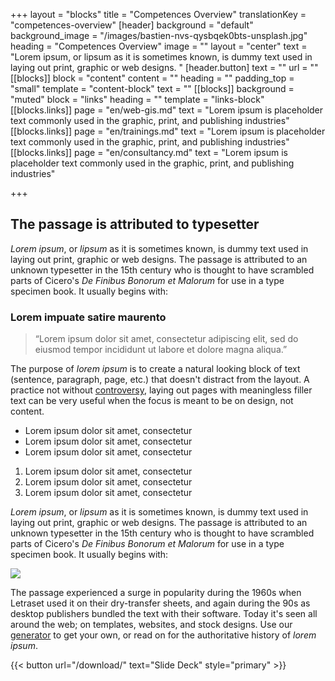 +++
layout = "blocks"
title = "Competences Overview"
translationKey = "competences-overview"
[header]
background = "default"
background_image = "/images/bastien-nvs-qysbqek0bts-unsplash.jpg"
heading = "Competences Overview"
image = ""
layout = "center"
text = "Lorem ipsum, or lipsum as it is sometimes known, is dummy text used in laying out print, graphic or web designs. "
[header.button]
text = ""
url = ""
[[blocks]]
block = "content"
content = ""
heading = ""
padding_top = "small"
template = "content-block"
text = ""
[[blocks]]
background = "muted"
block = "links"
heading = ""
template = "links-block"
[[blocks.links]]
page = "en/web-gis.md"
text = "Lorem ipsum is placeholder text commonly used in the graphic, print, and publishing industries"
[[blocks.links]]
page = "en/trainings.md"
text = "Lorem ipsum is placeholder text commonly used in the graphic, print, and publishing industries"
[[blocks.links]]
page = "en/consultancy.md"
text = "Lorem ipsum is placeholder text commonly used in the graphic, print, and publishing industries"

+++
## The passage is attributed to typesetter

_Lorem ipsum_, or _lipsum_ as it is sometimes known, is dummy text used in laying out print, graphic or web designs. The passage is attributed to an unknown typesetter in the 15th century who is thought to have scrambled parts of Cicero's _De Finibus Bonorum et Malorum_ for use in a type specimen book. It usually begins with:

### Lorem impuate satire maurento

> “Lorem ipsum dolor sit amet, consectetur adipiscing elit, sed do eiusmod tempor incididunt ut labore et dolore magna aliqua.”

The purpose of _lorem ipsum_ is to create a natural looking block of text (sentence, paragraph, page, etc.) that doesn't distract from the layout. A practice not without [controversy](https://loremipsum.io/#controversy "Controversy in the Design World"), laying out pages with meaningless filler text can be very useful when the focus is meant to be on design, not content.

* Lorem ipsum dolor sit amet, consectetur
* Lorem ipsum dolor sit amet, consectetur
* Lorem ipsum dolor sit amet, consectetur

1. Lorem ipsum dolor sit amet, consectetur
2. Lorem ipsum dolor sit amet, consectetur
3. Lorem ipsum dolor sit amet, consectetur

_Lorem ipsum_, or _lipsum_ as it is sometimes known, is dummy text used in laying out print, graphic or web designs. The passage is attributed to an unknown typesetter in the 15th century who is thought to have scrambled parts of Cicero's _De Finibus Bonorum et Malorum_ for use in a type specimen book. It usually begins with:

![](/images/bastien-nvs-qysbqek0bts-unsplash.jpg)

The passage experienced a surge in popularity during the 1960s when Letraset used it on their dry-transfer sheets, and again during the 90s as desktop publishers bundled the text with their software. Today it's seen all around the web; on templates, websites, and stock designs. Use our [generator](https://loremipsum.io/#generator "Lorem Ipsum Generator") to get your own, or read on for the authoritative history of _lorem ipsum_.

{{< button url="/download/" text="Slide Deck" style="primary" >}}